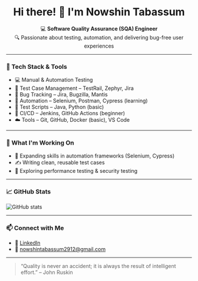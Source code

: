 <h1 align="center">Hi there! 👋 I'm Nowshin Tabassum</h1>

<p align="center">
  💻 <strong>Software Quality Assurance (SQA) Engineer</strong> <br>
  🔍 Passionate about testing, automation, and delivering bug-free user experiences
</p>

---

### 🔧 Tech Stack & Tools

- 💻 Manual & Automation Testing  
- 🧪 Test Case Management – TestRail, Zephyr, Jira  
- 🐞 Bug Tracking – Jira, Bugzilla, Mantis  
- 🧰 Automation – Selenium, Postman, Cypress (learning)  
- 📜 Test Scripts – Java, Python (basic)  
- 🔧 CI/CD – Jenkins, GitHub Actions (beginner)  
- ☁️ Tools – Git, GitHub, Docker (basic), VS Code

---

### 🚀 What I'm Working On

- 🔭 Expanding skills in automation frameworks (Selenium, Cypress)
- ✍️ Writing clean, reusable test cases
- 🌱 Exploring performance testing & security testing

---

### 📈 GitHub Stats

![GitHub stats](https://github-readme-stats.vercel.app/api?username=your-github-username&show_icons=true&theme=radical)

---

### 📫 Connect with Me

- 💼 [LinkedIn](https://www.linkedin.com/in/nowshin-tabassum2912cse/)
- 📧 nowshintabassum2912@gmail.com
  

---

> “Quality is never an accident; it is always the result of intelligent effort.” – John Ruskin

